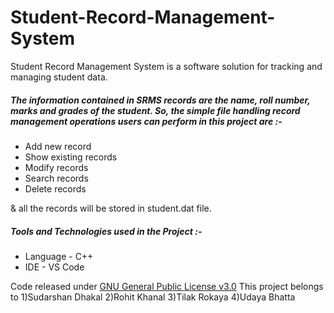 # Student-Record-Management-System
Student Record Management System is a software solution for tracking and managing student data. 

##### The information contained in SRMS records are the name, roll number, marks and grades of the student. So, the simple file handling  record management operations users can perform in this project are :-

* Add new record
* Show existing records
* Modify records
* Search records
* Delete records

& all the records will be stored in student.dat file. 

##### Tools and Technologies used in the Project :-

* Language - C++
* IDE - VS Code



Code released under [GNU General Public License v3.0](https://www.gnu.org/licenses/gpl-3.0.en.html) 
This project belongs to 
1)Sudarshan Dhakal
2)Rohit Khanal
3)Tilak Rokaya
4)Udaya Bhatta